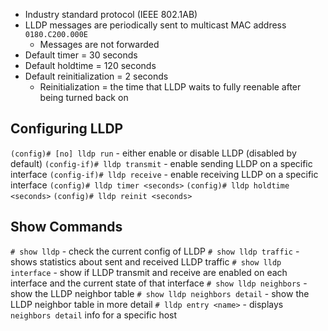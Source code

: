 - Industry standard protocol (IEEE 802.1AB)
- LLDP messages are periodically sent to multicast MAC address `0180.C200.000E`
	- Messages are not forwarded
- Default timer = 30 seconds
- Default holdtime = 120 seconds
- Default reinitialization = 2 seconds
	- Reinitialization = the time that LLDP waits to fully reenable after being turned back on
## Configuring LLDP
`(config)# [no] lldp run` - either enable or disable LLDP (disabled by default)
`(config-if)# lldp transmit` - enable sending LLDP on a specific interface
`(config-if)# lldp receive` - enable receiving LLDP on a specific interface
`(config)# lldp timer <seconds>`
`(config)# lldp holdtime <seconds>`
`(config)# lldp reinit <seconds>`
## Show Commands
`# show lldp` - check the current config of LLDP
`# show lldp traffic` - shows statistics about sent and received LLDP traffic
`# show lldp interface` - show if LLDP transmit and receive are enabled on each interface and the current state of that interface
`# show lldp neighbors` - show the LLDP neighbor table
`# show lldp neighbors detail` - show the LLDP neighbor table in more detail
`# lldp entry <name>` - displays `neighbors detail` info for a specific host